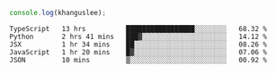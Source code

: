 ```js
console.log(khanguslee);
```

<!--START_SECTION:waka-->
```text
TypeScript   13 hrs          █████████████████░░░░░░░░   68.32 % 
Python       2 hrs 41 mins   ███▓░░░░░░░░░░░░░░░░░░░░░   14.12 % 
JSX          1 hr 34 mins    ██░░░░░░░░░░░░░░░░░░░░░░░   08.26 % 
JavaScript   1 hr 20 mins    █▓░░░░░░░░░░░░░░░░░░░░░░░   07.06 % 
JSON         10 mins         ▒░░░░░░░░░░░░░░░░░░░░░░░░   00.92 % 
```
<!--END_SECTION:waka-->

<!--
**khanguslee/khanguslee** is a ✨ _special_ ✨ repository because its `README.md` (this file) appears on your GitHub profile.

Here are some ideas to get you started:

- 🔭 I’m currently working on ...
- 🌱 I’m currently learning ...
- 👯 I’m looking to collaborate on ...
- 🤔 I’m looking for help with ...
- 💬 Ask me about ...
- 📫 How to reach me: ...
- 😄 Pronouns: ...
- ⚡ Fun fact: ...
-->
